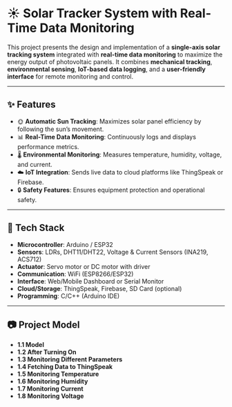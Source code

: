 # ☀️ Solar Tracker System with Real-Time Data Monitoring

This project presents the design and implementation of a **single-axis solar tracking system** integrated with **real-time data monitoring** to maximize the energy output of photovoltaic panels. It combines **mechanical tracking**, **environmental sensing**, **IoT-based data logging**, and a **user-friendly interface** for remote monitoring and control.

---

## ✨ Features

- 🌞 **Automatic Sun Tracking**: Maximizes solar panel efficiency by following the sun’s movement.  
- 📊 **Real-Time Data Monitoring**: Continuously logs and displays performance metrics.  
- 🌡️ **Environmental Monitoring**: Measures temperature, humidity, voltage, and current.  
- ☁️ **IoT Integration**: Sends live data to cloud platforms like ThingSpeak or Firebase.  
- 🔒 **Safety Features**: Ensures equipment protection and operational safety.  

---

## 🧰 Tech Stack

- **Microcontroller**: Arduino / ESP32  
- **Sensors**: LDRs, DHT11/DHT22, Voltage & Current Sensors (INA219, ACS712)  
- **Actuator**: Servo motor or DC motor with driver  
- **Communication**: WiFi (ESP8266/ESP32)  
- **Interface**: Web/Mobile Dashboard or Serial Monitor  
- **Cloud/Storage**: ThingSpeak, Firebase, SD Card (optional)  
- **Programming**: C/C++ (Arduino IDE)  

---

## 📷 Project Model

- **1.1 Model**  
- **1.2 After Turning On**  
- **1.3 Monitoring Different Parameters**  
- **1.4 Fetching Data to ThingSpeak**  
- **1.5 Monitoring Temperature**  
- **1.6 Monitoring Humidity**  
- **1.7 Monitoring Current**  
- **1.8 Monitoring Voltage** 
